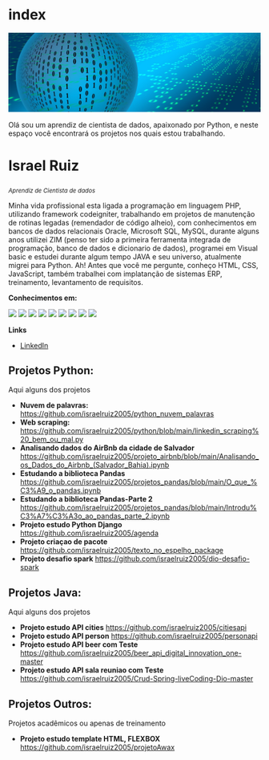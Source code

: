 <!---

- 👋 Hi, I’m @israelruiz2005
- 👀 I’m interested in ...
- 🌱 I’m currently learning ...
- 💞️ I’m looking to collaborate on ...
- 📫 How to reach me ...
--->

<!---
israelruiz2005/israelruiz2005 is a ✨ special ✨ repository because its `README.md` (this file) appears on your GitHub profile.
You can click the Preview link to take a look at your changes.
--->
# index
<p align="center">
  <img src="https://github.com/israelruiz2005/index/blob/main/imagem/banner-904887_1920.jpg" >
</p>

<p>Olá sou um aprendiz de cientista de dados, apaixonado por Python, e neste espaço você encontrará os projetos nos quais estou trabalhando.</p>

# Israel Ruiz
<sub>*Aprendiz de Cientista de dados* </sub>

Minha vida profissional esta ligada a programação em linguagem PHP, utilizando framework codeigniter, trabalhando em projetos de manutenção de rotinas legadas (remendador de código alheio), com conhecimentos em bancos de dados relacionais Oracle, Microsoft SQL, MySQL, durante alguns anos utilizei ZIM (penso ter sido a primeira ferramenta integrada de programação, banco de dados e dicionario de dados), programei em Visual basic e estudei durante algum tempo JAVA e seu universo, atualmente migrei para Python.
Ah! Antes que você me pergunte, conheço HTML, CSS, JavaScript, também trabalhei com implatanção de sistemas ERP, treinamento, levantamento de requisitos.

**Conhecimentos em:**

<img src="https://cdn.jsdelivr.net/gh/devicons/devicon@latest/icons/php/php-original.svg" width="50"/> <img src="https://cdn.jsdelivr.net/gh/devicons/devicon@latest/icons/java/java-original-wordmark.svg" width="50"/> <img src="https://cdn.jsdelivr.net/gh/devicons/devicon@latest/icons/mysql/mysql-plain-wordmark.svg" width="50" /> <img src="https://cdn.jsdelivr.net/gh/devicons/devicon@latest/icons/python/python-original-wordmark.svg" width="50"/> <img src="https://cdn.jsdelivr.net/gh/devicons/devicon@latest/icons/javascript/javascript-plain.svg"  width="50" /> <img src="https://cdn.jsdelivr.net/gh/devicons/devicon@latest/icons/nodejs/nodejs-original-wordmark.svg"   width="50"/> <img src="https://cdn.jsdelivr.net/gh/devicons/devicon@latest/icons/react/react-original-wordmark.svg" width="50" /> <img src="https://cdn.jsdelivr.net/gh/devicons/devicon@latest/icons/codeigniter/codeigniter-plain-wordmark.svg" width="50"/> <img src="https://cdn.jsdelivr.net/gh/devicons/devicon@latest/icons/laravel/laravel-original-wordmark.svg" width="50" />
          
          
          
          
          
          
          
          

**Links**
* [LinkedIn](https://www.linkedin.com/in/ruiz-israel)

## Projetos Python:
Aqui alguns dos projetos
* **Nuvem de palavras:** https://github.com/israelruiz2005/python_nuvem_palavras
* **Web scraping:** https://github.com/israelruiz2005/python/blob/main/linkedin_scraping%20_bem_ou_mal.py
* **Analisando dados do AirBnb da cidade de Salvador** https://github.com/israelruiz2005/projeto_airbnb/blob/main/Analisando_os_Dados_do_Airbnb_(Salvador_Bahia).ipynb
* **Estudando a biblioteca Pandas** https://github.com/israelruiz2005/projetos_pandas/blob/main/O_que_%C3%A9_o_pandas.ipynb
* **Estudando a biblioteca Pandas-Parte 2** https://github.com/israelruiz2005/projetos_pandas/blob/main/Introdu%C3%A7%C3%A3o_ao_pandas_parte_2.ipynb
* **Projeto estudo Python Django** https://github.com/israelruiz2005/agenda
* **Projeto criaçao de pacote** https://github.com/israelruiz2005/texto_no_espelho_package
* **Projeto desafio spark** https://github.com/israelruiz2005/dio-desafio-spark

## Projetos Java:
Aqui alguns dos projetos
* **Projeto estudo API cities** https://github.com/israelruiz2005/citiesapi
* **Projeto estudo API person** https://github.com/israelruiz2005/personapi
* **Projeto estudo API beer com Teste** https://github.com/israelruiz2005/beer_api_digital_innovation_one-master
* **Projeto estudo API sala reuniao com Teste** https://github.com/israelruiz2005/Crud-Spring-liveCoding-Dio-master

## Projetos Outros:
Projetos acadêmicos ou apenas de treinamento

* **Projeto estudo template HTML, FLEXBOX** https://github.com/israelruiz2005/projetoAwax

